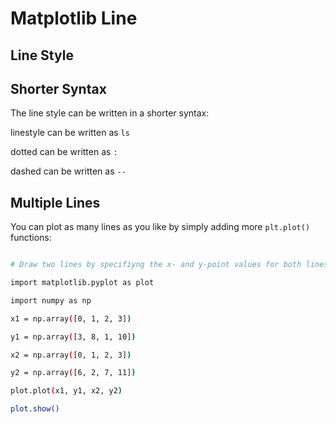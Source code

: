 # Matplotlib Line

## Line Style

## Shorter Syntax

The line style can be written in a shorter syntax:

linestyle can be written as `ls`

dotted can be written as `:`

dashed can be written as `--`



## Multiple Lines

You can plot as many lines as you like by simply adding more `plt.plot()` functions:

```bash

# Draw two lines by specifiyng the x- and y-point values for both lines:

import matplotlib.pyplot as plot

import numpy as np

x1 = np.array([0, 1, 2, 3])

y1 = np.array([3, 8, 1, 10])

x2 = np.array([0, 1, 2, 3])

y2 = np.array([6, 2, 7, 11])

plot.plot(x1, y1, x2, y2)

plot.show()

```